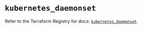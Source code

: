 # `kubernetes_daemonset`

Refer to the Terraform Registry for docs: [`kubernetes_daemonset`](https://registry.terraform.io/providers/hashicorp/kubernetes/2.35.0/docs/resources/daemonset).
